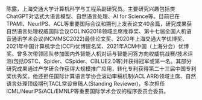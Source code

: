陈露，上海交通大学计算机科学与工程系副研究员。主要研究兴趣包括类ChatGPT对话式大语言模型、自然语言处理、AI for Science等。目前已在TPAMI、NeurIPS、ACL等重要国际会议和期刊上发表论文40余篇，研究成果获自然语言处理权威国际会议COLING2018领域主席推荐奖、第十七届全国人机语音通讯学术会议(NCMMSC2022)最佳论文奖、2020年上海交通大学优博奖、2021年中国计算机学会(CCF)优博提名奖、2021年ACM中国（上海分会）优博奖。曾多次带领团队参加国内外智能人机对话与智能问答方向权威挑战赛/技术评测(包括DSTC、Spider、CSpider、CBLUE2.0等)并获得冠军或第一名。其部分研究成果通过产学研合作获得大规模推广应用，转化专利获得第二十三届中国专利奖优秀奖。他还担任国际计算语言学协会滚动审稿机制(ACL ARR)领域主席、自然语言处理顶级期刊TACL常设审稿人(Standing Reviewer)，多次担任ICML/NeurIPS/ACL/EMNLP等重要国际学术会议的程序委员会委员。